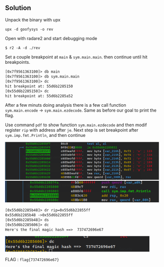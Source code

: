 
## Solution

Unpack the binary with upx

```
upx -d goofysys -o rev
```

Open with radare2 and start debugging mode

```
$ r2 -A -d ./rev 
```

Set a couple breakpoint at `main` & `sym.main.main`. then continue until hit breakpoints.

```
[0x7f9561363100]> db main
[0x7f9561363100]> db sym.main.main
[0x7f9561363100]> dc
hit breakpoint at: 55d6b2285150
[0x55d6b2285150]> dc
hit breakpoint at: 55d6b2285a52
```

After a few minuts doing analysis there is a few call function `sym.main.encode` -> `sym.main.ezdecode`.
Same as before our goal to print the flag.

Use command `pdf` to show function `sym.main.ezdecode` and then modif register `rip` with address after `je`.
Next step is set breakpoint after `sym.imp.fmt.Println`, and then continue

![sc.png](sc/sc.png)
![sc1.png](sc/sc1.png)

```
[0x55d6b2285b48]> dr rip=0x55d6b22855ff
0x55d6b2285b48 ->0x55d6b22855ff
[0x55d6b2285b48]> ds
[0x55d6b2285606]> dc
Here's the final magic hash ==>  737472696e67
```

![sc2.png](sc/sc2.png)


FLAG : `flag{737472696e67}`
